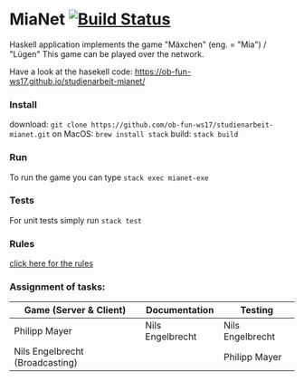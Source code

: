 # MiaNet [![Build Status](https://travis-ci.org/ob-fun-ws17/studienarbeit-mianet.svg?branch=master)](https://travis-ci.org/ob-fun-ws17/studienarbeit-mianet)
Haskell application implements the game "Mäxchen" (eng. = "Mia") / "Lügen"
This game can be played over the network.

Have a look at the hasekell code:
https://ob-fun-ws17.github.io/studienarbeit-mianet/

### Install
download: ```git clone https://github.com/ob-fun-ws17/studienarbeit-mianet.git```
on MacOS: ```brew install stack```
build: ```stack build```

### Run
To run the game you can type ```stack exec mianet-exe```

### Tests
For unit tests simply run ```stack test```

### Rules
[click here for the rules](https://github.com/ob-fun-ws17/studienarbeit-mianet/blob/nils/docs/Rules.txt)


### Assignment of tasks:
| Game (Server & Client)          | Documentation    | Testing          |
| ------------------------------- | ---------------- | -----------------|
| Philipp Mayer                   | Nils Engelbrecht | Nils Engelbrecht |
| Nils Engelbrecht (Broadcasting) |                  | Philipp Mayer    |